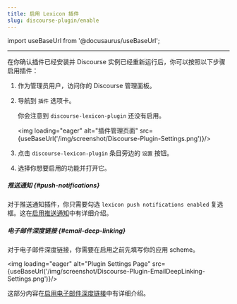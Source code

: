 ```yaml
---
title: 启用 Lexicon 插件
slug: discourse-plugin/enable
---
```


import useBaseUrl from '@docusaurus/useBaseUrl';

---

在你确认插件已经安装并 Discourse 实例已经重新运行后，你可以按照以下步骤启用插件：

1. 作为管理员用户，访问你的 Discourse 管理面板。
2. 导航到 `插件` 选项卡。

   你会注意到 `discourse-lexicon-plugin` 还没有启用。

   <img loading="eager" alt="插件管理页面" src={useBaseUrl('/img/screenshot/Discourse-Plugin-Settings.png')}/>

3. 点击 `discourse-lexicon-plugin` 条目旁边的 `设置` 按钮。
4. 选择你想要启用的功能并打开它。

##### 推送通知 {#push-notifications}

对于推送通知插件，你只需要勾选 `lexicon push notifications enabled` 复选框。这在[启用推送通知](./push-notifications/setup/enable-push-notifications.md)中有详细介绍。

##### 电子邮件深度链接 {#email-deep-linking}

对于电子邮件深度链接，你需要在启用之前先填写你的应用 scheme。

<img loading="eager" alt="Plugin Settings Page" src={useBaseUrl('/img/screenshot/Discourse-Plugin-EmailDeepLinking-Settings.png')}/>

这部分内容在[启用电子邮件深度链接](./email-deep-linking/setup/enable-email-deep-linking.md)中有详细介绍。
